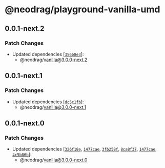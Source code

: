 # @neodrag/playground-vanilla-umd

## 0.0.1-next.2

### Patch Changes

- Updated dependencies [[`356b8e3`](https://github.com/PuruVJ/neodrag/commit/356b8e3c52296b46c9b98f2649320e1211142fa5)]:
  - @neodrag/vanilla@3.0.0-next.2

## 0.0.1-next.1

### Patch Changes

- Updated dependencies [[`dc5c1fb`](https://github.com/PuruVJ/neodrag/commit/dc5c1fbb159e60f6d1ea891cf7796d3f98e093ff)]:
  - @neodrag/vanilla@3.0.0-next.1

## 0.0.1-next.0

### Patch Changes

- Updated dependencies [[`326f18e`](https://github.com/PuruVJ/neodrag/commit/326f18ea389dd3b8afc4a0f919ee6fae32d60906), [`1477cae`](https://github.com/PuruVJ/neodrag/commit/1477cae4ad966898d6f89e41e7721eaaf17c1e6f), [`3fb258f`](https://github.com/PuruVJ/neodrag/commit/3fb258fed11721fb56a48732462f9b8326e8da46), [`8ca8f37`](https://github.com/PuruVJ/neodrag/commit/8ca8f379c9ead112045d6d833da9675dd0926165), [`1477cae`](https://github.com/PuruVJ/neodrag/commit/1477cae4ad966898d6f89e41e7721eaaf17c1e6f), [`4c5b86b`](https://github.com/PuruVJ/neodrag/commit/4c5b86b0c0ed461a142d4919d59e0d062da6936a)]:
  - @neodrag/vanilla@3.0.0-next.0
